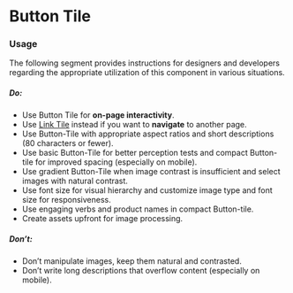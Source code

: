 # Button Tile

<TableOfContents></TableOfContents>

### Usage

The following segment provides instructions for designers and developers regarding the appropriate utilization of this
component in various situations.

##### Do:

- Use Button Tile for **on-page interactivity**.
- Use [Link Tile](components/link-tile) instead if you want to **navigate** to another page.
- Use Button-Tile with appropriate aspect ratios and short descriptions (80 characters or fewer).
- Use basic Button-Tile for better perception tests and compact Button-tile for improved spacing (especially on mobile).
- Use gradient Button-Tile when image contrast is insufficient and select images with natural contrast.
- Use font size for visual hierarchy and customize image type and font size for responsiveness.
- Use engaging verbs and product names in compact Button-tile.
- Create assets upfront for image processing.

##### Don’t:

- Don’t manipulate images, keep them natural and contrasted.
- Don’t write long descriptions that overflow content (especially on mobile).
